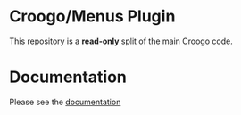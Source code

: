 # Croogo/Menus Plugin

This repository is a **read-only** split of the main Croogo code.

# Documentation

Please see the [documentation](http://docs.croogo.org/3.0)
